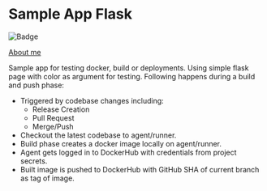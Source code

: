 # Sample App Flask

![Badge](https://github.com/sainihimanshu983/sample-app-flask/actions/workflows/build-publish.yml/badge.svg?branch=main)

[About me](https://sainihimanshu983.github.io)

Sample app for testing docker, build or deployments. Using simple flask page with color as argument for testing.
Following happens during a build and push phase:
* Triggered by codebase changes including:
    * Release Creation
    * Pull Request
    * Merge/Push
* Checkout the latest codebase to agent/runner.
* Build phase creates a docker image locally on agent/runner.
* Agent gets logged in to DockerHub with credentials from project secrets.
* Built image is pushed to DockerHub with GitHub SHA of current branch as tag of image.
